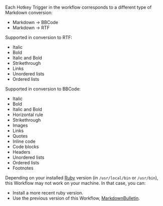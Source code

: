 Each Hotkey Trigger in the workflow corresponds to a different type of Markdown conversion:

* Markdown → BBCode
* Markdown → RTF

Supported in conversion to RTF:

* Italic
* Bold
* Italic and Bold
* Strikethrough
* Links
* Unordered lists
* Ordered lists

Supported in conversion to BBCode:

* Italic
* Bold
* Italic and Bold
* Horizontal rule
* Strikethrough
* Images
* Links
* Quotes
* Inline code
* Code blocks
* Headers
* Unordered lists
* Ordered lists
* Footnotes

Depending on your installed [Ruby](https://www.ruby-lang.org/en/) version (in `/usr/local/bin` or `/usr/bin`), this Workflow may not work on your machine. In that case, you can:

* Install a more recent ruby version.
* Use the previous version of this Workflow, [MarkdownBulletin](https://github.com/vitorgalvao/alfred-workflows/tree/95a1241cbf4c27e1f324108b70df5371f36ed622/MarkdownBulletin).
